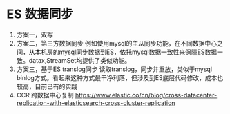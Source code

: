 # ES 数据同步


1. 方案一，双写
2. 方案二，第三方数据同步
例如使用mysql的主从同步功能，在不同数据中心之间，从本机房的mysql同步数据到ES，依托mysql数据一致性来保障ES数据一致。datax,StreamSet均提供了类似功能。
3. 方案三，基于ES translog同步
读取translog，同步并重放，类似于mysql binlog方式。看起来这种方式最干净利落，但涉及到ES底层代码修改，成本也较高，目前已有的实践
4. CCR 跨数据中心复制 
https://www.elastic.co/cn/blog/cross-datacenter-replication-with-elasticsearch-cross-cluster-replication

